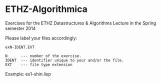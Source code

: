 ETHZ-Algorithmica
=================

Exercises for the ETHZ Datastructures &amp; Algorithms Lecture in the Spring semester 2014

Please label your files accordingly:

```
exN-IDENT.EXT

N      --- number of the exercise.
IDENT  --- identifier unique to your and/or the file.
EXT    --- file type extension
```

Example:
ex1-shin.lisp
